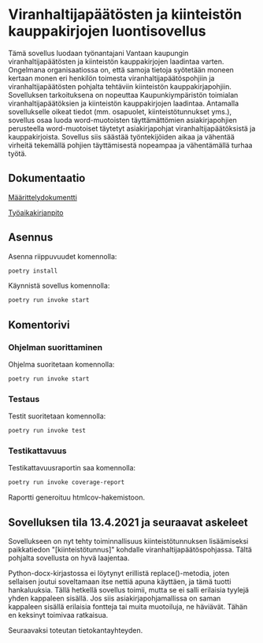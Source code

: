# Viranhaltijapäätösten ja kiinteistön kauppakirjojen luontisovellus

Tämä sovellus luodaan työnantajani Vantaan kaupungin viranhaltijapäätösten ja kiinteistön kauppakirjojen laadintaa varten. 
Ongelmana organisaatiossa on, että samoja tietoja syötetään moneen kertaan monen eri henkilön toimesta viranhaltijapäätöspohjiin ja viranhaltijapäätösten pohjalta tehtäviin kiinteistön kauppakirjapohjiin.
Sovelluksen tarkoituksena on nopeuttaa Kaupunkiympäristön toimialan viranhaltijapäätöksien ja kiinteistön kauppakirjojen laadintaa.
Antamalla sovellukselle oikeat tiedot (mm. osapuolet, kiinteistötunnukset yms.), sovellus osaa luoda word-muotoisten täyttämättömien asiakirjapohjien perusteella word-muotoiset täytetyt asiakirjapohjat viranhaltijapäätöksistä ja kauppakirjoista. 
Sovellus siis säästää työntekijöiden aikaa ja vähentää virheitä tekemällä pohjien täyttämisestä nopeampaa ja vähentämällä turhaa työtä.


## Dokumentaatio

[Määrittelydokumentti](https://github.com/hepitk/ot-harjoitustyo/blob/master/dokumentaatio/maarittely.md)

[Työaikakirjanpito](https://github.com/hepitk/ot-harjoitustyo/blob/master/dokumentaatio/tuntikirjanpito.md)

## Asennus

Asenna riippuvuudet komennolla:

```bash
poetry install
```

Käynnistä sovellus komennolla:

```bash
poetry run invoke start
```

## Komentorivi

### Ohjelman suorittaminen

Ohjelma suoritetaan komennolla:

```bash
poetry run invoke start
```

### Testaus

Testit suoritetaan komennolla:

```bash
poetry run invoke test
```

### Testikattavuus

Testikattavuusraportin saa komennolla:

```bash
poetry run invoke coverage-report
```

Raportti generoituu htmlcov-hakemistoon.


## Sovelluksen tila 13.4.2021 ja seuraavat askeleet

Sovellukseen on nyt tehty toiminnallisuus kiinteistötunnuksen lisäämiseksi paikkatiedon "[kiinteistötunnus]" kohdalle viranhaltijapäätöspohjassa. Tältä pohjalta sovellusta on hyvä laajentaa.

Python-docx-kirjastossa ei löytynyt erillistä replace()-metodia, joten sellaisen joutui soveltamaan itse nettiä apuna käyttäen, ja tämä tuotti hankaluuksia.
Tällä hetkellä sovellus toimii, mutta se ei salli erilaisia tyylejä yhden kappaleen sisällä. Jos siis asiakirjapohjamallissa on saman kappaleen sisällä erilaisia fontteja tai muita muotoiluja, ne häviävät. Tähän en keksinyt toimivaa ratkaisua.

Seuraavaksi toteutan tietokantayhteyden.
